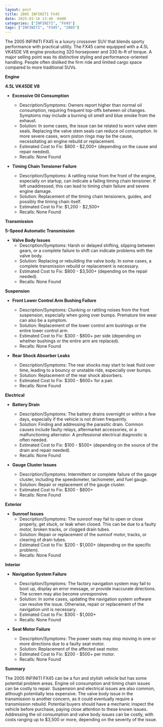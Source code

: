 ```yaml
---
layout: post
title: 2005 INFINITI FX45
date: 2025-03-16 13:40 -0400
categories: ["INFINITI", "FX45"]
tags: ["INFINITI", "FX45", "2005"]
---
```

The 2005 INFINITI FX45 is a luxury crossover SUV that blends sporty performance with practical utility. The FX45 came equipped with a 4.5L VK45DE V8 engine producing 320 horsepower and 330 lb-ft of torque. A major selling point was its distinctive styling and performance-oriented handling. People often disliked the firm ride and limited cargo space compared to more traditional SUVs.

**Engine**

**4.5L VK45DE V8**

*   **Excessive Oil Consumption**
    *   Description/Symptoms: Owners report higher than normal oil consumption, requiring frequent top-offs between oil changes. Symptoms may include a burning oil smell and blue smoke from the exhaust.
    *   Solution: In some cases, the issue can be related to worn valve stem seals. Replacing the valve stem seals can reduce oil consumption. In more severe cases, worn piston rings may be the cause, necessitating an engine rebuild or replacement.
    *   Estimated Cost to Fix: $800 - $2,000+ (depending on the cause and repair needed).
    *   Recalls: None Found

*   **Timing Chain Tensioner Failure**
    *   Description/Symptoms: A rattling noise from the front of the engine, especially on startup, can indicate a failing timing chain tensioner. If left unaddressed, this can lead to timing chain failure and severe engine damage.
    *   Solution: Replacement of the timing chain tensioners, guides, and possibly the timing chain itself.
    *   Estimated Cost to Fix: $1,200 - $2,500+
    *   Recalls: None Found

**Transmission**

**5-Speed Automatic Transmission**

*   **Valve Body Issues**
    *   Description/Symptoms: Harsh or delayed shifting, slipping between gears, or a complete failure to shift can indicate problems with the valve body.
    *   Solution: Replacing or rebuilding the valve body. In some cases, a complete transmission rebuild or replacement is necessary.
    *   Estimated Cost to Fix: $800 - $3,500+ (depending on the repair needed).
    *   Recalls: None Found

**Suspension**

*   **Front Lower Control Arm Bushing Failure**
    *   Description/Symptoms: Clunking or rattling noises from the front suspension, especially when going over bumps. Premature tire wear can also be a symptom.
    *   Solution: Replacement of the lower control arm bushings or the entire lower control arm.
    *   Estimated Cost to Fix: $300 - $800+ per side (depending on whether bushings or the entire arm are replaced).
    *   Recalls: None Found

*   **Rear Shock Absorber Leaks**
    *   Description/Symptoms: The rear shocks may start to leak fluid over time, leading to a bouncy or unstable ride, especially over bumps.
    *   Solution: Replacement of the rear shock absorbers.
    *   Estimated Cost to Fix: $300 - $600+ for a pair.
    *   Recalls: None Found

**Electrical**

*   **Battery Drain**
    *   Description/Symptoms: The battery drains overnight or within a few days, especially if the vehicle is not driven frequently.
    *   Solution: Finding and addressing the parasitic drain. Common causes include faulty relays, aftermarket accessories, or a malfunctioning alternator. A professional electrical diagnostic is often needed.
    *   Estimated Cost to Fix: $100 - $500+ (depending on the source of the drain and repair needed).
    *   Recalls: None Found

*   **Gauge Cluster Issues**
    *   Description/Symptoms: Intermittent or complete failure of the gauge cluster, including the speedometer, tachometer, and fuel gauge.
    *   Solution: Repair or replacement of the gauge cluster.
    *   Estimated Cost to Fix: $300 - $800+
    *   Recalls: None Found

**Exterior**

*   **Sunroof Issues**
    *   Description/Symptoms: The sunroof may fail to open or close properly, get stuck, or leak when closed. This can be due to a faulty motor, broken tracks, or clogged drain tubes.
    *   Solution: Repair or replacement of the sunroof motor, tracks, or clearing of drain tubes.
    *   Estimated Cost to Fix: $200 - $1,000+ (depending on the specific problem).
    *   Recalls: None Found

**Interior**

*   **Navigation System Failure**
    *   Description/Symptoms: The factory navigation system may fail to boot up, display an error message, or provide inaccurate directions. The screen may also become unresponsive.
    *   Solution: In some cases, updating the navigation system software can resolve the issue. Otherwise, repair or replacement of the navigation unit is necessary.
    *   Estimated Cost to Fix: $300 - $1,000+
    *   Recalls: None Found

*   **Seat Motor Failure**
    *   Description/Symptoms: The power seats may stop moving in one or more directions due to a faulty seat motor.
    *   Solution: Replacement of the affected seat motor.
    *   Estimated Cost to Fix: $200 - $500+ per motor.
    *   Recalls: None Found

**Summary**

The 2005 INFINITI FX45 can be a fun and stylish vehicle but has some potential problem areas. Engine oil consumption and timing chain issues can be costly to repair. Suspension and electrical issues are also common, although potentially less expensive. The valve body issue in the transmission is another concern, as it could eventually require a transmission rebuild. Potential buyers should have a mechanic inspect the vehicle before purchase, paying close attention to these known issues. Addressing the oil consumption and valve body issues can be costly, with costs ranging up to $3,500 or more, depending on the severity of the issue.

